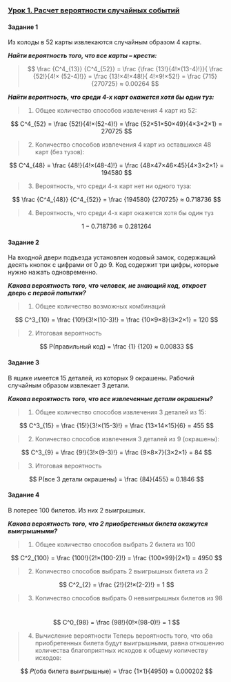 ### [Урок 1. Расчет вероятности случайных событий](https://gb.ru/lessons/447653/homework)

#### Задание 1

Из колоды в 52 карты извлекаются случайным образом 4 карты.

***Найти вероятность того, что все карты – крести:***

> $$ \frac {C^4_{13}} {C^4_{52}} = \frac {\frac {13!}{4!×(13-4)!}}{ \frac {52!}{4!× (52-4)!}} = \frac {13!×4!×48!}{ 4!×9!×52!} = \frac {715}{270725} ≈ 0.00264 $$

***Найти вероятность, что среди 4-х карт окажется хотя бы один туз:***

> 1. Общее количество способов извлечения 4 карт из 52:

$$ C^4_{52} = \frac {52!}{4!×(52-4)!} = \frac {52×51×50×49}{4×3×2×1} = 270725 $$

> 2. Количество способов извлечения 4 карт из оставшихся 48 карт (без тузов):

$$ C^4_{48} = \frac {48!}{4!×(48-4)!} = \frac {48×47×46×45}{4×3×2×1} = 194580 $$

> 3. Вероятность, что среди 4-х карт нет ни одного туза:

$$ \frac {C^4_{48}} {C^4_{52}} = \frac {194580} {270725} ≈ 0.718736 $$

> 4. Вероятность, что среди 4-х карт окажется хотя бы один туз

$$ 1 − 0.718736 ≈ 0.281264 $$

#### Задание 2

На входной двери подъезда установлен кодовый замок, содержащий десять кнопок с цифрами от 0 до 9. Код содержит три цифры, которые нужно нажать одновременно.

***Какова вероятность того, что человек, не знающий код, откроет дверь с первой попытки?***

> 1. Общее количество возможных комбинаций

$$ C^3_{10} = \frac {10!}{3!×(10-3)!} = \frac {10×9×8}{3×2×1} =  120 $$

> 2. Итоговая вероятность

$$ P(правильный код) =  \frac {1} {120} ≈ 0.00833 $$

#### Задание 3

В ящике имеется 15 деталей, из которых 9 окрашены. Рабочий случайным образом извлекает 3 детали.

***Какова вероятность того, что все извлеченные детали окрашены?***

> 1. Общее количество способов извлечения 3 деталей из 15:

$$ C^3_{15} = \frac {15!}{3!×(15-3)!} = \frac {13×14×15}{6} =  455 $$

> 2. Количество способов извлечения 3 деталей из 9 (окрашены):

$$ C^3_{9} = \frac {9!}{3!×(9-3)!} = \frac {9×8×7}{3×2×1} = 84 $$

> 3. Итоговая вероятность

$$ P(все 3 детали окрашены) = \frac {84}{455} ≈ 0.1846 $$

#### Задание 4

В лотерее 100 билетов. Из них 2 выигрышных.

***Какова вероятность того, что 2 приобретенных билета окажутся выигрышными?***

> 1. Общее количество способов выбрать 2 билета из 100

$$ C^2_{100} = \frac {100!}{2!×(100-2)!} = \frac {100×99}{2×1} = 4950 $$

> 2. Количество способов выбрать 2 выигрышных билета из 2

$$ C^2_{2} = \frac {2!}{2!×(2-2)!} = 1 $$

> 3. Количество способов выбрать 0 невыигрышных билетов из 98

​$$ C^0_{98} = \frac {98!}{0!×(98-0)!} = 1 $$

> 4. Вычисление вероятности
Теперь вероятность того, что оба приобретенных билета будут выигрышными, равна отношению количества благоприятных исходов к общему количеству исходов:

$$ 𝑃(оба билета выигрышные) = \frac {1×1}{4950} ≈ 0.000202 $$
